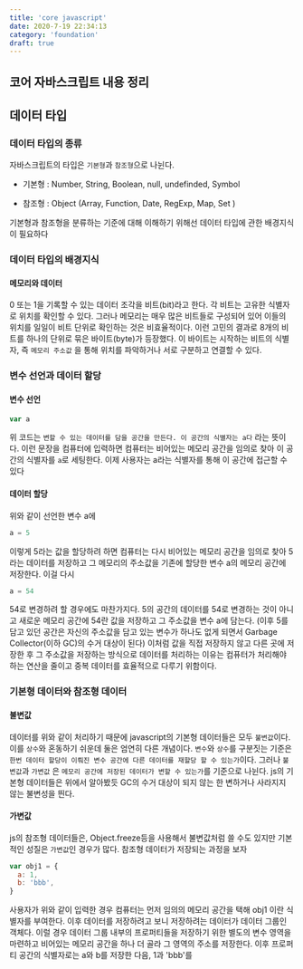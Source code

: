 ```yaml
---
title: 'core javascript'
date: 2020-7-19 22:34:13
category: 'foundation'
draft: true
---
```


## 코어 자바스크립트 내용 정리

## 데이터 타입

### 데이터 타입의 종류

자바스크립트의 타입은 `기본형`과 `참조형`으로 나뉜다.

- 기본형 : Number, String, Boolean, null, undefinded, Symbol

- 참조형 : Object (Array, Function, Date, RegExp, Map, Set )

기본형과 참조형을 분류하는 기준에 대해 이해하기 위해선 데이터 타입에 관한 배경지식이 필요하다

### 데이터 타입의 배경지식

#### 메모리와 데이터

0 또는 1을 기록할 수 있는 데이터 조각을 비트(bit)라고 한다. 각 비트는 고유한 식별자로 위치를 확인할 수 있다. 그러나 메모리는 매우 많은 비트들로 구성되어 있어 이들의 위치를 일일이 비트 단위로 확인하는 것은 비효율적이다. 이런 고민의 결과로 8개의 비트를 하나의 단위로 묶은 바이트(byte)가 등장했다. 이 바이트는 시작하는 비트의 식별자, 즉 `메모리 주소값` 을 통해 위치를 파악하거나 서로 구분하고 연결할 수 있다.

### 변수 선언과 데이터 할당

#### 변수 선언

```js
var a
```

위 코드는 `변할 수 있는 데이터를 담을 공간을 만든다. 이 공간의 식별자는 a다` 라는 뜻이다. 이런 문장을 컴퓨터에 입력하면 컴퓨터는 비어있는 메모리 공간을 임의로 찾아 이 공간의 식별자를 `a`로 세팅한다. 이제 사용자는 a라는 식별자를 통해 이 공간에 접근할 수 있다

#### 데이터 할당

위와 같이 선언한 변수 a에

```js
a = 5
```

이렇게 5라는 값을 할당하려 하면 컴퓨터는 다시 비어있는 메모리 공간을 임의로 찾아 5라는 데이터를 저장하고 그 메모리의 주소값을 기존에 할당한 변수 a의 메모리 공간에 저장한다. 이걸 다시

```js
a = 54
```

54로 변경하려 할 경우에도 마찬가지다. 5의 공간의 데이터를 54로 변경하는 것이 아니고 새로운 메모리 공간에 54란 값을 저장하고 그 주소값을 변수 a에 담는다. (이후 5를 담고 있던 공간은 자신의 주소값을 담고 있는 변수가 하나도 없게 되면서 Garbage Collector(이하 GC)의 수거 대상이 된다) 이처럼 값을 직접 저장하지 않고 다른 곳에 저장한 후 그 주소값을 저장하는 방식으로 데이터를 처리하는 이유는 컴퓨터가 처리해야 하는 연산을 줄이고 중복 데이터를 효율적으로 다루기 위함이다.

### 기본형 데이터와 참조형 데이터

#### 불변값

데이터를 위와 같이 처리하기 때문에 javascript의 기본형 데이터들은 모두 `불변값`이다. 이를 `상수`와 혼동하기 쉬운데 둘은 엄연히 다른 개념이다. `변수`와 `상수`를 구분짓는 기준은 `한번 데이터 할당이 이뤄진 변수 공간에 다른 데이터를 재할당 할 수 있는가`이다. 그러나 `불변값`과 `가변값` 은 `메모리 공간에 저장된 데이터가 변할 수 있는가`를 기준으로 나뉜다. js의 기본형 데이터들은 위에서 알아봤듯 GC의 수거 대상이 되지 않는 한 변하거나 사라지지 않는 불변성을 띈다.

#### 가변값

js의 참조형 데이터들은, Object.freeze등을 사용해서 불변값처럼 쓸 수도 있지만 기본적인 성질은 `가변값`인 경우가 많다. 참조형 데이터가 저장되는 과정을 보자

```js
var obj1 = {
  a: 1,
  b: 'bbb',
}
```

사용자가 위와 같이 입력한 경우 컴퓨터는 먼저 임의의 메모리 공간을 택해 obj1 이란 식별자를 부여한다. 이후 데이터를 저장하려고 보니 저장하려는 데이터가 데이터 그룹인 객체다. 이럴 경우 데이터 그룹 내부의 프로퍼티들을 저장하기 위한 별도의 변수 영역을 마련하고 비어있는 메모리 공간을 하나 더 골라 그 영역의 주소를 저장한다. 이후 프로퍼티 공간의 식별자로는 a와 b를 저장한 다음, 1과 'bbb'를
